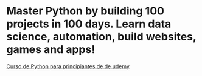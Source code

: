 # Master Python by building 100 projects in 100 days. Learn data science, automation, build websites, games and apps!

[Curso de Python para principiantes de de udemy]([https://www.google.com](https://cognizant.udemy.com/course/100-days-of-code/learn/lecture/23154980?start=15#overview) "Udemy course")
